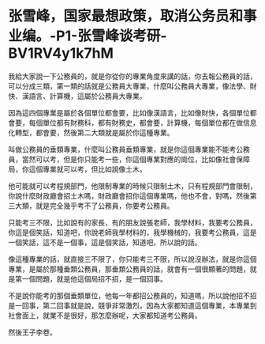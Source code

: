 # 张雪峰，国家最想政策，取消公务员和事业编。-P1-张雪峰谈考研-BV1RV4y1k7hM

我給大家說一下公務員的，就是你從你的專業角度來講的話，你去報公務員的話，可以分成三類，第一類的話就是公務員大專業，什麼叫公務員大專業，像法學、財快、漢語言、計算機，這屬於公務員大專業。

因為這四個專業是屬於各個單位都會要，比如像漢語言，比如像財快，各個單位都會要，每個單位都有財務科，都有財務史，都會要，計算機，每個單位都在做信息化轉型，都會要，然後第二大類就是屬於你這種專業。

叫做公務員的垂類專業，什麼叫公務員垂類專業，就是你這個專業能不能考公務員，當然可以考，但是你只能考一些，你這個專業對應的崗位，比如像社會保障局，你這個專業就可以考，但比如說像土木。

他可能就可以考程規部門，他限制專業的時候只限制土木，只有程規部門會限制，你說什麼財政廳會招土木嗎，財政廳會招你這個專業嗎，他也不會，對嗎，然後第三大類，就是完全幾乎考不了公務員，你要考公務員。

只能考三不限，比如說有的家長，有的朋友說張老師，我學材料，我要考公務員，你這是個笑話，知道吧，你說老師我學材料的，我學機械的，我要考公務員，這是一個笑話，這不是一個事，這是個笑話，知道吧，所以說的話。

像這種專業的話，就直接三不限了，你只能考三不限，所以說沒辦法，就是你這個專業，是屬於那種垂類公務員，那垂類公務員的話，就會有一個很顯著的問題，就是第一個問題，就是他這個局招不招，是一個回事。

不是說你能考的那個垂類單位，他每一年都招公務員的，知道嗎，所以說他招不招是一回事，第二回事就是說，競爭非常激烈，因為大家都知道這個專業，本專業到社會面上，就業不是很好，那怎麼辦呢，大家都知道考公務員。

然後王子李卷。